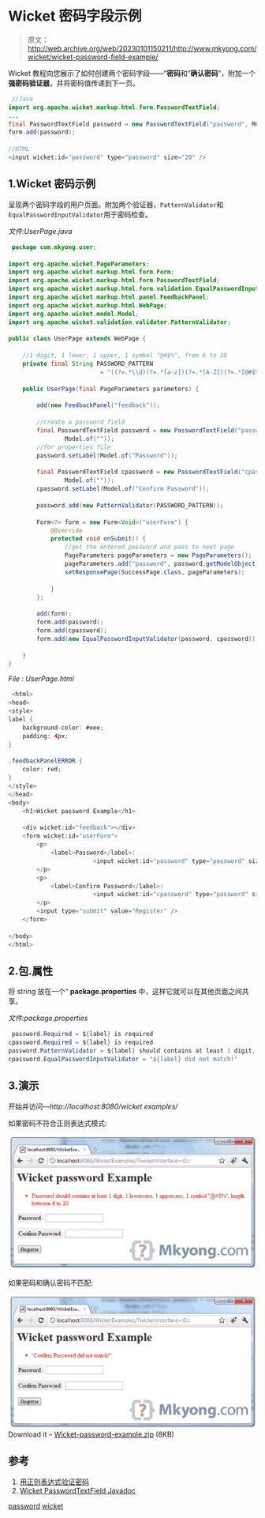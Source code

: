 # Wicket 密码字段示例

> 原文：<http://web.archive.org/web/20230101150211/http://www.mkyong.com/wicket/wicket-password-field-example/>

Wicket 教程向您展示了如何创建两个密码字段——“**密码**和“**确认密码**”，附加一个**强密码验证器**，并将密码值传递到下一页。

```java
 //Java 
import org.apache.wicket.markup.html.form.PasswordTextField;
...
final PasswordTextField password = new PasswordTextField("password", Model.of(""));
form.add(password);

//HTML
<input wicket:id="password" type="password" size="20" /> 
```

## 1.Wicket 密码示例

呈现两个密码字段的用户页面。附加两个验证器，`PatternValidator`和`EqualPasswordInputValidator`用于密码检查。

*文件:UserPage.java*

```java
 package com.mkyong.user;

import org.apache.wicket.PageParameters;
import org.apache.wicket.markup.html.form.Form;
import org.apache.wicket.markup.html.form.PasswordTextField;
import org.apache.wicket.markup.html.form.validation.EqualPasswordInputValidator;
import org.apache.wicket.markup.html.panel.FeedbackPanel;
import org.apache.wicket.markup.html.WebPage;
import org.apache.wicket.model.Model;
import org.apache.wicket.validation.validator.PatternValidator;

public class UserPage extends WebPage {

	//1 digit, 1 lower, 1 upper, 1 symbol "@#$%", from 6 to 20
	private final String PASSWORD_PATTERN 
                          = "((?=.*\\d)(?=.*[a-z])(?=.*[A-Z])(?=.*[@#$%]).{6,20})";

	public UserPage(final PageParameters parameters) {

		add(new FeedbackPanel("feedback"));

		//create a password field
		final PasswordTextField password = new PasswordTextField("password",
				Model.of(""));
		//for properties file
		password.setLabel(Model.of("Password")); 

		final PasswordTextField cpassword = new PasswordTextField("cpassword",
				Model.of(""));
		cpassword.setLabel(Model.of("Confirm Password"));

		password.add(new PatternValidator(PASSWORD_PATTERN));

		Form<?> form = new Form<Void>("userForm") {
			@Override
			protected void onSubmit() {
				//get the entered password and pass to next page
				PageParameters pageParameters = new PageParameters();
				pageParameters.add("password", password.getModelObject());
				setResponsePage(SuccessPage.class, pageParameters);

			}
		};

		add(form);
		form.add(password);
		form.add(cpassword);
		form.add(new EqualPasswordInputValidator(password, cpassword));

	}
} 
```

*File : UserPage.html*

```java
 <html>
<head>
<style>
label {
	background-color: #eee;
	padding: 4px;
}

.feedbackPanelERROR {
	color: red;
}
</style>
</head>
<body>
	<h1>Wicket password Example</h1>

	<div wicket:id="feedback"></div>
	<form wicket:id="userForm">
		<p>
			<label>Password</label>: 
                        <input wicket:id="password" type="password" size="20" />
		</p>
		<p>
			<label>Confirm Password</label>: 
                        <input wicket:id="cpassword" type="password" size="20" />
		</p>
		<input type="submit" value="Register" />
	</form>

</body>
</html> 
```

 ## 2.包.属性

将 string 放在一个“ **package.properties** 中，这样它就可以在其他页面之间共享。

*文件:package.properties*

```java
 password.Required = ${label} is required
cpassword.Required = ${label} is required
password.PatternValidator = ${label} should contains at least 1 digit, ... (omitted) 
cpassword.EqualPasswordInputValidator = "${label} did not match!" 
```

 ## 3.演示

开始并访问—*http://localhost:8080/wicket examples/*

如果密码不符合正则表达式模式:

![wicket pattern error](img/f27bee8fec54d4285caf89ca0d573ae1.png "wicket-password-validate-error1")

如果密码和确认密码不匹配:

![wicket password error](img/984b752d522991698ee0d5e7c96c27ae.png "wicket-password-validate-error2")Download it – [Wicket-password-example.zip](http://web.archive.org/web/20190310100512/http://www.mkyong.com/wp-content/uploads/2011/05/Wicket-password-example.zip) (8KB)

## 参考

1.  [用正则表达式验证密码](http://web.archive.org/web/20190310100512/http://www.mkyong.com/regular-expressions/how-to-validate-password-with-regular-expression/)
2.  [Wicket PasswordTextField Javadoc](http://web.archive.org/web/20190310100512/http://wicket.apache.org/apidocs/1.4/org/apache/wicket/markup/html/form/PasswordTextField.html)

[password](http://web.archive.org/web/20190310100512/http://www.mkyong.com/tag/password/) [wicket](http://web.archive.org/web/20190310100512/http://www.mkyong.com/tag/wicket/)







